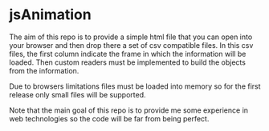 # jsAnimation

The aim of this repo is to provide a simple html file that you can open into
your browser and then drop there a set of csv compatible files. In this csv
files, the first column indicate the frame in which the information will be
loaded. Then custom readers must be implemented to build the objects from the
information.

Due to browsers limitations files must be loaded into memory so for the first
release only small files will be supported.

Note that the main goal of this repo is to provide me some experience in web
technologies so the code will be far from being perfect.
